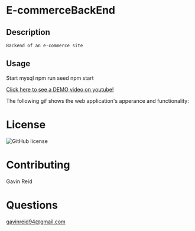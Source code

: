 # E-commerceBackEnd

## Description 
    Backend of an e-commerce site 

## Usage 
Start mysql
npm run seed
npm start

[Click here to see a DEMO video on youtube!](https://youtu.be/gDafTJp6waQ)

The following gif shows the web application's apperance and functionality:
![]()
![]()

# License
  ![GitHub license](https://img.shields.io/badge/license-mit-blue.svg)
 
 # Contributing 
   Gavin Reid 
  
# Questions
  gavinreid94@gmail.com

